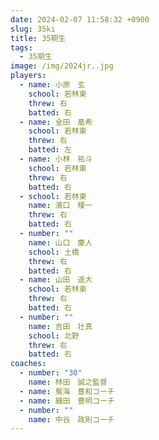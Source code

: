 ```yaml
---
date: 2024-02-07 11:58:32 +0900
slug: 35ki
title: 35期生
tags:
  - 35期生
image: /img/2024jr..jpg
players:
  - name: 小原　玄
    school: 若林東
    threw: 右
    batted: 右
  - name: 金田　凰希
    school: 若林東
    threw: 右
    batted: 左
  - name: 小林　祐斗
    school: 若林東
    threw: 右
    batted: 右
  - school: 若林東
    name: 濱口　榎一
    threw: 右
    batted: 右
  - number: ""
    name: 山口　慶人
    school: 土橋
    threw: 右
    batted: 右
  - name: 山田　遥大
    school: 若林東
    threw: 右
    batted: 右
  - number: ""
    name: 吉田　壮真
    school: 北野
    threw: 右
    batted: 右
coaches:
  - number: "30"
    name: 林田　誠之監督
  - name: 鴛海　豊和コーチ
  - name: 織田　豊明コーチ
  - number: ""
    name: 中谷　政則コーチ
---
```

